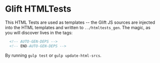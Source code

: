 # Glift HTMLTests

This HTML Tests are used as templates -- the Glift JS sources are injected into
the HTML templates and written to `../htmltests_gen`. The magic, as you will
discover lives in the tags:

```html
  <!-- AUTO-GEN-DEPS -->
  <!-- END-AUTO-GEN-DEPS -->
```

By running `gulp test` or `gulp update-html-srcs`.
